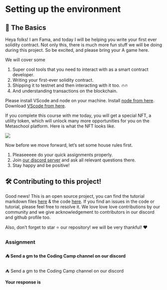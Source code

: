 ﻿# Setting up the environment

## **🔮 The Basics**

Heya folks! I am Fama, and today I will be helping you write your first ever solidity contract. Not only this, there is much more fun stuff we will be doing during this project. So be excited, and please bring your A game here.

We will cover some

1. Super cool tools that you need to interact with as a smart contract developer.
2. Writing your first-ever solidity contract.
3. Shipping it to testnet and then interacting with it too. 🔥🔥
4. And understanding transactions on the blockchain.

Please install VScode and node on your machine. Install [node from here](https://nodejs.org/en/). Download [VScode from here](https://code.visualstudio.com/).

If you complete this course with me today, you will get a special NFT, a utility token, which will unlock many more opportunities for you on the Metaschool platform. Here is what the NFT looks like.

![](https://lh3.googleusercontent.com/XA90aG5m4td1tcxoknDWavsFAFTULftVrzyhnLu8oM5AwEXm93ZChVq5D1h9gqkhMKPKHBkuOzyeA7jMjzogVRngAshjOaLsQo5lsn2U8ZtLt-jUMfZ0gzY5K2B7NdIM8oju6Lhw)

Now before we move forward, let’s set some house rules first.

1. Pleaseeeee do your quick assignments properly.
2. Join [our discord server](https://discord.gg/vbVMUwXWgc) and ask all relevant questions there.
3. Stay happy and be positive!

## **🛠 Contributing to this project!**

Good news! This is an open source project, you can find the tutorial markdown files [here](https://github.com/0xmetaschool/Learning-Projects) & the code [here](https://github.com/0xmetaschool/Hello-World-Smart-Contract). If you find an issues in the code or tutorial, please feel free to resolve it. We love love love contributions by our community and we give acknowledgement to contributors in our discord and github profile too.

Also, don’t forget to star ⭐️ our repository! we will be very thankful! ♥️

### Assignment

#### ⛺️ Send a gm to the Coding Camp channel on our discord

⛺️ Send a gm to the Coding Camp channel on our discord

**Your response is**
